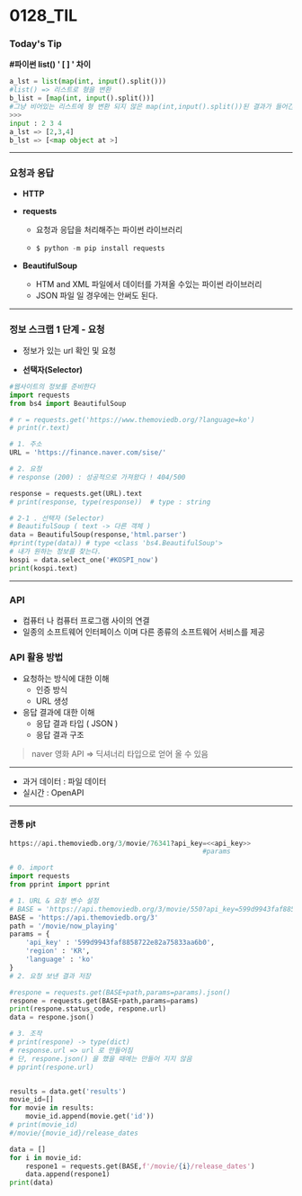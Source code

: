 # 0128_TIL

### Today's Tip

**#파이썬 list() ' [ ] ' 차이**

```python
a_lst = list(map(int, input().split()))
#list() => 리스트로 형을 변환
b_list = [map(int, input().split())]
#그냥 비어있는 리스트에 형 변환 되지 않은 map(int,input().split())된 결과가 들어간다.
>>>
input : 2 3 4
a_lst => [2,3,4]
b_lst => [<map object at >]
```





-----

### 요청과 응답

- **HTTP**



- **requests**

  - 요청과 응답을 처리해주는 파이썬 라이브러리

  - ```python
    $ python -m pip install requests
    ```

- **BeautifulSoup**
  - HTM and XML 파일에서 데이터를 가져올 수있는 파이썬 라이브러리
  - JSON 파일 일 경우에는 안써도 된다.

----

### 정보 스크랩 1 단계 - 요청

- 정보가 있는 url 확인 및 요청



- **선택자(Selector)**

```python
#웹사이트의 정보를 준비한다
import requests
from bs4 import BeautifulSoup

# r = requests.get('https://www.themoviedb.org/?language=ko')
# print(r.text)

# 1. 주소
URL = 'https://finance.naver.com/sise/'

# 2. 요청
# response (200) : 성공적으로 가져왔다 ! 404/500

response = requests.get(URL).text
# print(response, type(response))  # type : string

# 2-1 . 선택자 (Selector)
# BeautifulSoup ( text -> 다른 객체 )
data = BeautifulSoup(response,'html.parser')
#print(type(data)) # type <class 'bs4.BeautifulSoup'>
# 내가 원하는 정보를 찾는다.
kospi = data.select_one('#KOSPI_now')
print(kospi.text)
```



---

### API

- 컴퓨터 나 컴퓨터 프로그램 사이의 연결
- 일종의 소프트웨어 인터페이스 이며 다른 종류의 소프트웨어 서비스를 제공



### API 활용 방법

- 요청하는 방식에 대한 이해
  - 인증 방식
  - URL 생성
- 응답 결과에 대한 이해
  - 응답 결과 타입 ( JSON )
  - 응답 결과 구조

> naver 영화 API => 딕셔너리 타입으로 얻어 올 수 있음



---

- 과거 데이터 : 파일 데이터
- 실시간 : OpenAPI



----

#### 관통 pjt

```python
https://api.themoviedb.org/3/movie/76341?api_key=<<api_key>>
												#params
```

```python
# 0. import
import requests
from pprint import pprint

# 1. URL & 요청 변수 설정
# BASE = 'https://api.themoviedb.org/3/movie/550?api_key=599d9943faf8858722e82a75833aa6b0'
BASE = 'https://api.themoviedb.org/3'
path = '/movie/now_playing'
params = {
    'api_key' : '599d9943faf8858722e82a75833aa6b0',
    'region' : 'KR',
    'language' : 'ko'
}
# 2. 요청 보낸 결과 저장

#respone = requests.get(BASE+path,params=params).json()
respone = requests.get(BASE+path,params=params)
print(respone.status_code, respone.url)
data = respone.json()

# 3. 조작
# print(respone) -> type(dict)
# response.url => url 로 만들어짐 
# 단, respone.json() 을 했을 때에는 만들어 지지 않음
# pprint(respone.url)


results = data.get('results')
movie_id=[]
for movie in results:
    movie_id.append(movie.get('id'))
# print(movie_id)
#/movie/{movie_id}/release_dates

data = []
for i in movie_id:
    respone1 = requests.get(BASE,f'/movie/{i}/release_dates')
    data.append(respone1)
print(data)
```

